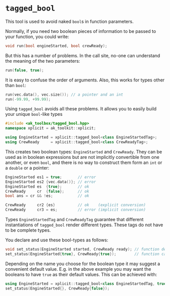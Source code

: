 # `tagged_bool`

This tool is used to avoid naked `bool`s in function parameters.

Normally, if you need two boolean pieces of information to be passed to your function, you could write:

```c++
void run(bool engineStarted, bool crewReady);
```

But this has a number of problems. In the call site, no-one can understand the meaning of the two parameters:

```c++
run(false, true);
```

It is easy to confuse the order of arguments. Also, this works for types other than `bool`:

```c++
run(vec.data(), vec.size()); // a pointer and an int
run(-99.99, +99.99);
```

Using `tagged_bool` avoids all these problems. It allows you to easily build your unique `bool`-like types

```c++
#include <ak_toolbox/tagged_bool.hpp>
namespace xplicit = ak_toolkit::xplicit;

using EngineStarted = xplicit::tagged_bool<class EngineStartedTag>;
using CrewReady     = xplicit::tagged_bool<class CrewReadyTag>;
```

This creates two boolean types: `EngineStarted` and `CrewReady`. They can be used as in boolean expressions
but are not implicitly convertible from one another, or even `bool`, and there is no way to construct them form
an `int` or a `double` or a pointer:

```c++
EngineStarted es1 = true;       // error
EngineStarted es2 {vec.data()}; // error
EngineStarted es  {true};       // ok
CrewReady     cr  {false};      // ok
bool ans = cr && !es;           // ok

CrewReady     cr2 {es}          // ok    (explicit conversion)
CrewReady     cr3 = es;         // error (implicit conversion)
```

Types `EngineStartedTag` and `CrewReadyTag` guarantee that different instantiations of `tagged_bool` render different types.
These tags do not have to be complete types.

You declare and use these bool-types as follows:

```c++
void set_status(EngineStarted started, CrewReady ready); // function declaration
set_status(EngineStarted{true}, CrewReady{true});        // function call
```

Depending on the name you choose for the boolean type it may suggest a convenient default value. E.g. in the above example 
you may want the booleans to have `true` as their default values. This can be achieved with:
```c++
using EngineStarted = xplicit::tagged_bool<class EngineStartedTag, true>;
set_status(EngineStarted{}, CrewReady{false});
```
